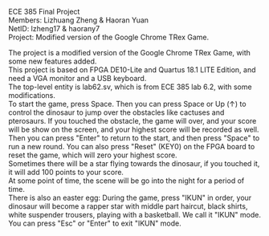 ECE 385 Final Project  
Members: Lizhuang Zheng & Haoran Yuan  
NetID: lzheng17 & haorany7  
Project: Modified version of the Google Chrome TRex Game.  

The project is a modified version of the Google Chrome TRex Game, with some new features added.  
This project is based on FPGA DE10-Lite and Quartus 18.1 LITE Edition, and need a VGA monitor and a USB keyboard.  
The top-level entity is lab62.sv, which is from ECE 385 lab 6.2, with some modifications.  
To start the game, press Space. Then you can press Space or Up ($\uparrow$) to control the dinosaur to jump over the obstacles like cactuses and pterosaurs. If you touched the obstacle, the game will over, and your score will be show on the screen, and your highest score will be recorded as well. Then you can press "Enter" to return to the start, and then press "Space" to run a new round. You can also press "Reset" (KEY0) on the FPGA board to reset the game, which will zero your highest score.  
Sometimes there will be a star flying towards the dinosaur, if you touched it, it will add 100 points to your score.  
At some point of time, the scene will be go into the night for a period of time.  
There is also an easter egg: During the game, press "IKUN" in order, your dinosaur will become a rapper star with middle part haircut, black shirts, white suspender trousers, playing with a basketball. We call it "IKUN" mode. You can press "Esc" or "Enter" to exit "IKUN" mode.  